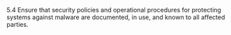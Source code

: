 5.4 Ensure that security policies and operational procedures for protecting systems against malware are documented, in use, and known to all affected parties. 